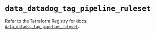 # `data_datadog_tag_pipeline_ruleset`

Refer to the Terraform Registry for docs: [`data_datadog_tag_pipeline_ruleset`](https://registry.terraform.io/providers/datadog/datadog/3.78.0/docs/data-sources/tag_pipeline_ruleset).
